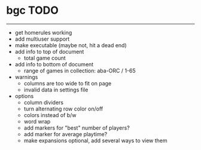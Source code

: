 # bgc TODO
--------
* get homerules working
* add multiuser support
* make executable (maybe not, hit a dead end)
* add info to top of document
    * total game count
* add info to bottom of document
    * range of games in collection: aba-ORC / 1-65
* warnings
    * columns are too wide to fit on page
    * invalid data in settings file
* options
    * column dividers
    * turn alternating row color on/off
    * colors instead of b/w
    * word wrap
    * add markers for "best" number of players?
    * add marker for average playtime?
    * make expansions optional, add several ways to view them


